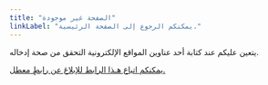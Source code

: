 ```yaml
---
title: "الصفحة غير موجودة"
linkLabel: "يمكنكم الرجوع إلى الصفحة الرئيسية."
---
```


يتعين عليكم عند كتابة أحد عناوين المواقع الإلكترونية التحقق من صحة إدخاله.

[يمكنكم اتباع هـذا الرابط للإبلاغ عن رابطٍ معطل.](https://contact-us.export.great.gov.uk/feedback/invest/)
